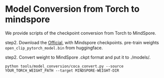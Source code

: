 # Model Conversion from Torch to mindspore

We provide scripts of the checkpoint conversion from Torch to MindSpore.

step2. Download the [Official](https://huggingface.co/laion/mscoco_finetuned_CoCa-ViT-L-14-laion2B-s13B-b90k/tree/main), with Mindspore checkpoints.
pre-train weights `open_clip_pytorch_model.bin`  from huggingface.

step2. Convert weight to MindSpore .ckpt format and put it to ./models/.

```shell
python tools/model_conversion/coca_convert.py --source YOUR_TORCH_WEIGHT_PATH --target MINDSPORE-WEIGHT-DIR
```

